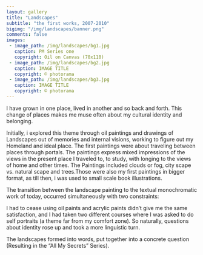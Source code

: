 ```yaml
---
layout: gallery
title: "Landscapes"
subtitle: "the first works, 2007-2010"
bigimg: "/img/landscapes/banner.png"
comments: false
images:
 - image_path: /img/landscapes/bg1.jpg
   caption: PM Series one
   copyright: Oil on Canvas (70x110)
 - image_path: /img/landscapes/bg2.jpg
   caption: IMAGE TITLE
   copyright: © photorama
 - image_path: /img/landscapes/bg3.jpg
   caption: IMAGE TITLE
   copyright: © photorama
---
```


I have grown in one place, lived in another and so back and forth. This change of places makes me muse often about my cultural identity and belonging.

Initially, i explored this theme through oil paintings and drawings of Landscapes out of memories and internal visions, working to figure out my Homeland and ideal place. The first paintings were about traveling between places through portals. The paintings express mixed impressions of the views in the present place I traveled to, to study, with longing to the views of home and other times. The Paintings included clouds or fog, city scape vs. natural scape and trees.Those were also my first paintings in bigger format, as till then, i was used to small scale book illustrations.

The transition between the landscape painting to the textual monochromatic work of today,
occurred simultaneously with two constraints:

I had to cease using oil paints and acrylic paints didn’t give me the same satisfaction, and I had taken two different courses where I was asked to do self portraits (a theme far from my comfort zone).
So naturally, questions about identity rose up and took a more linguistic turn.

The landscapes formed into words, put together into a concrete question (Resulting in the “All My Secrets” Series).
